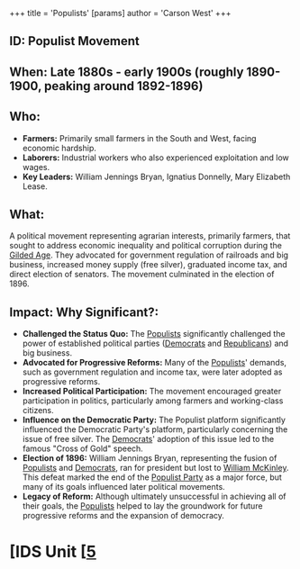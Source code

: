 +++
 title = 'Populists'
[params]
	author = 'Carson West'
+++
## ID: Populist Movement

## When: Late 1880s - early 1900s (roughly 1890-1900, peaking around 1892-1896)

## Who:
* **Farmers:** Primarily small farmers in the South and West, facing economic hardship.
* **Laborers:** Industrial workers who also experienced exploitation and low wages.
* **Key Leaders:** William Jennings Bryan, Ignatius Donnelly, Mary Elizabeth Lease.

## What: 
A political movement representing agrarian interests, primarily farmers, that sought to address economic inequality and political corruption during the [Gilded Age](./../gilded-age/).  They advocated for government regulation of railroads and big business, increased money supply (free silver), graduated income tax, and direct election of senators.  The movement culminated in the election of 1896.

## Impact: Why Significant?:
* **Challenged the Status Quo:** The [Populists](./../populists/) significantly challenged the power of established political parties ([Democrats](./../democrats/) and [Republicans](./../republicans/)) and big business.
* **Advocated for Progressive Reforms:**  Many of the [Populists](./../populists/)' demands, such as government regulation and income tax, were later adopted as progressive reforms.
* **Increased Political Participation:** The movement encouraged greater participation in politics, particularly among farmers and working-class citizens.
* **Influence on the Democratic Party:** The Populist platform significantly influenced the Democratic Party's platform, particularly concerning the issue of free silver.  The [Democrats](./../democrats/)' adoption of this issue led to the famous "Cross of Gold" speech.
* **Election of 1896:** William Jennings Bryan, representing the fusion of [Populists](./../populists/) and [Democrats](./../democrats/), ran for president but lost to [William McKinley](./../william-mckinley/). This defeat marked the end of the [Populist Party](./../populist-party/) as a major force, but many of its goals influenced later political movements.
* **Legacy of Reform:** Although ultimately unsuccessful in achieving all of their goals, the [Populists](./../populists/) helped to lay the groundwork for future progressive reforms and the expansion of democracy.

# [IDS Unit [[5](./../ids-unit-[[5/)
